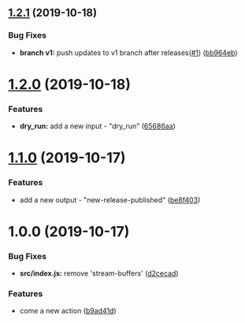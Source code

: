 ## [1.2.1](https://github.com/cycjimmy/semantic-release-action/compare/v1.2.0...v1.2.1) (2019-10-18)


### Bug Fixes

* **branch v1:** push updates to v1 branch after releases([#1](https://github.com/cycjimmy/semantic-release-action/issues/1)) ([bb964eb](https://github.com/cycjimmy/semantic-release-action/commit/bb964eb28ee1823e67f82532b9e4d4fd3f135513))

# [1.2.0](https://github.com/cycjimmy/semantic-release-action/compare/v1.1.0...v1.2.0) (2019-10-18)


### Features

* **dry_run:** add a new input - "dry_run" ([65686aa](https://github.com/cycjimmy/semantic-release-action/commit/65686aabe72b7b976902b278411b8a4d16298fd0))

# [1.1.0](https://github.com/cycjimmy/semantic-release-action/compare/v1.0.0...v1.1.0) (2019-10-17)


### Features

* add a new output - "new-release-published" ([be8f403](https://github.com/cycjimmy/semantic-release-action/commit/be8f403201951e0c7b237bb7daab2c561af7303d))

# 1.0.0 (2019-10-17)


### Bug Fixes

* **src/index.js:** remove 'stream-buffers' ([d2cecad](https://github.com/cycjimmy/semantic-release-action/commit/d2cecad9a9379c7b03313be62c36da778eafa742))


### Features

* come a new action ([b9ad41d](https://github.com/cycjimmy/semantic-release-action/commit/b9ad41da609c63abe1b5f5ab5df7b4383d346906))
